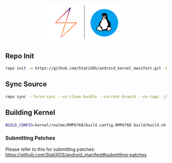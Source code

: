 [<center><img src="https://raw.githubusercontent.com/sourajitk/STX-Logo/main/stx-2021-kernel.png" height="50%" width="50%;" /></center>](https://github.com/StatiXOS)

## Repo Init ##
```bash
repo init -u https://github.com/StatiXOS/android_kernel_manifest.git -b android-mtk-rmp6768-4.14-android11
```
## Sync Source ##
```bash
repo sync --force-sync --no-clone-bundle --current-branch --no-tags -j$(nproc --all)
```
## Building Kernel ##
```bash
BUILD_CONFIG=kernel/realme/RMP6768/build.config.RMP6768 build/build.sh
```
### Submitting Patches ###
Please refer to this for submitting patches: https://github.com/StatiXOS/android_manifest#submitting-patches
